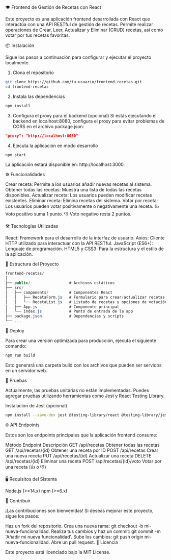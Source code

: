 🍽️ Frontend de Gestión de Recetas con React

Este proyecto es una aplicación frontend desarrollada con React que interactúa con una API RESTful de gestión de recetas. Permite realizar operaciones de Crear, Leer, Actualizar y Eliminar (CRUD) recetas, así como votar por tus recetas favoritas.

📦 Instalación

Sigue los pasos a continuación para configurar y ejecutar el proyecto localmente.

1. Clona el repositorio

```bash
git clone https://github.com/tu-usuario/frontend-recetas.git
cd frontend-recetas
```

2. Instala las dependencias

```bash
npm install
```

3. Configura el proxy para el backend (opcional)
Si estás ejecutando el backend en localhost:8080, configura el proxy para evitar problemas de CORS en el archivo package.json:

```json
"proxy": "http://localhost:8080"
```

4. Ejecuta la aplicación en modo desarrollo

```bash
npm start
```

La aplicación estará disponible en: http://localhost:3000.

⚙️ Funcionalidades

Crear receta: Permite a los usuarios añadir nuevas recetas al sistema.
Obtener todas las recetas: Muestra una lista de todas las recetas disponibles.
Actualizar receta: Los usuarios pueden modificar recetas existentes.
Eliminar receta: Elimina recetas del sistema.
Votar por receta: Los usuarios pueden votar positivamente o negativamente una receta.
👍 Voto positivo suma 1 punto.
👎 Voto negativo resta 2 puntos.

🛠️ Tecnologías Utilizadas

React: Framework para el desarrollo de la interfaz de usuario.
Axios: Cliente HTTP utilizado para interactuar con la API RESTful.
JavaScript (ES6+): Lenguaje de programación.
HTML5 y CSS3: Para la estructura y el estilo de la aplicación.

📂 Estructura del Proyecto

```csharp
frontend-recetas/
│
├── public/                 # Archivos estáticos
├── src/
│   ├── components/         # Componentes React
│   │   ├── RecetaForm.js   # Formulario para crear/actualizar recetas
│   │   └── RecetaList.js   # Listado de recetas y opciones de votación
│   ├── App.js              # Componente principal
│   └── index.js            # Punto de entrada de la app
├── package.json            # Dependencias y scripts
└── ...
```

🚀 Deploy

Para crear una versión optimizada para producción, ejecuta el siguiente comando:

```bash
npm run build
```

Esto generará una carpeta build con los archivos que pueden ser servidos en un servidor web.

🧪 Pruebas

Actualmente, las pruebas unitarias no están implementadas. Puedes agregar pruebas utilizando herramientas como Jest y React Testing Library.

Instalación de Jest (opcional)

```bash
npm install --save-dev jest @testing-library/react @testing-library/jest-dom
```

🌐 API Endpoints

Estos son los endpoints principales que la aplicación frontend consume:

Método	Endpoint	            Descripción
GET	    /api/recetas	        Obtener todas las recetas
GET	    /api/recetas/{id}	    Obtener una receta por ID
POST	/api/recetas	        Crear una nueva receta
PUT	    /api/recetas/{id}	    Actualizar una receta
DELETE	/api/recetas/{id}	    Eliminar una receta
POST	/api/recetas/{id}/voto	Votar por una receta (👍 o 👎)

🖥️ Requisitos del Sistema

Node.js (>=14.x)
npm (>=6.x)

🤝 Contribuir

¡Las contribuciones son bienvenidas! Si deseas mejorar este proyecto, sigue los pasos:

Haz un fork del repositorio.
Crea una nueva rama: git checkout -b mi-nueva-funcionalidad.
Realiza tus cambios y haz un commit: git commit -m 'Añadir mi nueva funcionalidad'.
Sube los cambios: git push origin mi-nueva-funcionalidad.
Abre un pull request.
📝 Licencia

Este proyecto está licenciado bajo la MIT License.
